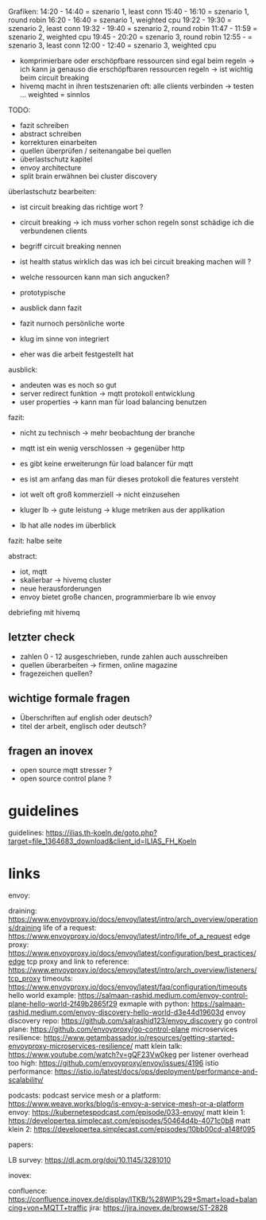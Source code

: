 Grafiken:
14:20 - 14:40 = szenario 1, least conn
15:40 - 16:10 = szenario 1, round robin
16:20 - 16:40 = szenario 1, weighted cpu
19:22 - 19:30 = szenario 2, least conn
19:32 - 19:40 = szenario 2, round robin
11:47 - 11:59 = szenario 2, weighted cpu
19:45 - 20:20 = szenario 3, round robin
12:55 - = szenario 3, least conn
12:00 - 12:40 = szenario 3, weighted cpu

- komprimierbare oder erschöpfbare ressourcen sind egal beim regeln -> ich kann ja genauso die erschöpfbaren ressourcen regeln
-> ist wichtig beim circuit breaking
- hivemq macht in ihren testszenarien oft: alle clients verbinden -> testen ... weighted = sinnlos

TODO:
- fazit schreiben
- abstract schreiben
- korrekturen einarbeiten
- quellen überprüfen / seitenangabe bei quellen
- überlastschutz kapitel
- envoy architecture
- split brain erwähnen bei cluster discovery

überlastschutz bearbeiten:
- ist circuit breaking das richtige wort ?
- circuit breaking -> ich muss vorher schon regeln sonst schädige ich die verbundenen clients
- begriff circuit breaking nennen
- ist health status wirklich das was ich bei circuit breaking machen will ?
- welche ressourcen kann man sich angucken?

- prototypische
- ausblick dann fazit
- fazit nurnoch persönliche worte
- klug im sinne von integriert
- eher was die arbeit festgestellt hat

ausblick:
- andeuten was es noch so gut
- server redirect funktion -> mqtt protokoll entwicklung
- user properties -> kann man für load balancing benutzen

fazit:
- nicht zu technisch -> mehr beobachtung der branche
- mqtt ist ein wenig verschlossen -> gegenüber http
- es gibt keine erweiterungn für load balancer für mqtt
- es ist am anfang das man für dieses protokoll die features versteht
- iot welt oft groß kommerziell -> nicht einzusehen

- kluger lb -> gute leistung -> kluge metriken aus der applikation

- lb hat alle nodes im überblick

fazit: halbe seite

abstract:
- iot, mqtt
- skalierbar -> hivemq cluster
- neue herausforderungen
- envoy bietet große chancen, programmierbare lb wie envoy

debriefing mit hivemq

## letzter check
- zahlen 0 - 12 ausgeschrieben, runde zahlen auch ausschreiben
- quellen überarbeiten -> firmen, online magazine
- fragezeichen quellen?

## wichtige formale fragen

- Überschriften auf english oder deutsch?
- titel der arbeit, englisch oder deutsch?

## fragen an inovex

- open source mqtt stresser ?
- open source control plane ?

# guidelines

guidelines: https://ilias.th-koeln.de/goto.php?target=file_1364683_download&client_id=ILIAS_FH_Koeln

# links

envoy:

draining: https://www.envoyproxy.io/docs/envoy/latest/intro/arch_overview/operations/draining
life of a request: https://www.envoyproxy.io/docs/envoy/latest/intro/life_of_a_request
edge proxy: https://www.envoyproxy.io/docs/envoy/latest/configuration/best_practices/edge
tcp proxy and link to reference: https://www.envoyproxy.io/docs/envoy/latest/intro/arch_overview/listeners/tcp_proxy
timeouts: https://www.envoyproxy.io/docs/envoy/latest/faq/configuration/timeouts
hello world example: https://salmaan-rashid.medium.com/envoy-control-plane-hello-world-2f49b2865f29
exmaple with python: https://salmaan-rashid.medium.com/envoy-discovery-hello-world-d3e44d19603d
envoy discovery repo: https://github.com/salrashid123/envoy_discovery
go control plane: https://github.com/envoyproxy/go-control-plane
microservices resilience: https://www.getambassador.io/resources/getting-started-envoyproxy-microservices-resilience/
matt klein talk: https://www.youtube.com/watch?v=gQF23Vw0keg
per listener overhead too high: https://github.com/envoyproxy/envoy/issues/4196
istio performance: https://istio.io/latest/docs/ops/deployment/performance-and-scalability/

podcasts:
podcast service mesh or a platform: https://www.weave.works/blog/is-envoy-a-service-mesh-or-a-platform
envoy: https://kubernetespodcast.com/episode/033-envoy/
matt klein 1: https://developertea.simplecast.com/episodes/50464d4b-4071c0b8
matt klein 2: https://developertea.simplecast.com/episodes/10bb00cd-a148f095

papers:

LB survey: https://dl.acm.org/doi/10.1145/3281010

inovex:

confluence: https://confluence.inovex.de/display/ITKB/%28WIP%29+Smart+load+balancing+von+MQTT+traffic
jira: https://jira.inovex.de/browse/ST-2828
